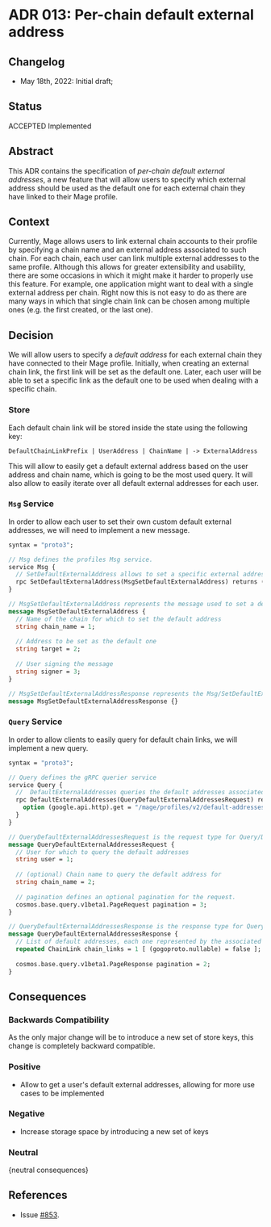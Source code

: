 # ADR 013: Per-chain default external address

## Changelog

- May 18th, 2022: Initial draft;

## Status

ACCEPTED Implemented

## Abstract

This ADR contains the specification of _per-chain default external addresses_, a new feature that will allow users to specify which external address should be used as the default one for each external chain they have linked to their Mage profile.

## Context

Currently, Mage allows users to link external chain accounts to their profile by specifying a chain name and an external address associated to such chain. For each chain, each user can link multiple external addresses to the same profile. Although this allows for greater extensibility and usability, there are some occasions in which it might make it harder to properly use this feature. For example, one application might want to deal with a single external address per chain. Right now this is not easy to do as there are many ways in which that single chain link can be chosen among multiple ones (e.g. the first created, or the last one). 

## Decision

We will allow users to specify a _default address_ for each external chain they have connected to their Mage profile. Initially, when creating an external chain link, the first link will be set as the default one. Later, each user will be able to set a specific link as the default one to be used when dealing with a specific chain.

### Store

Each default chain link will be stored inside the state using the following key:
```
DefaultChainLinkPrefix | UserAddress | ChainName | -> ExternalAddress 
```

This will allow to easily get a default external address based on the user address and chain name, which is going to be the most used query. It will also allow to easily iterate over all default external addresses for each user. 

### `Msg` Service
In order to allow each user to set their own custom default external addresses, we will need to implement a new message. 

```protobuf
syntax = "proto3";

// Msg defines the profiles Msg service.
service Msg {
  // SetDefaultExternalAddress allows to set a specific external address as the default one for a given chain
  rpc SetDefaultExternalAddress(MsgSetDefaultExternalAddress) returns (MsgSetDefaultExternalAddressResponse);
}

// MsgSetDefaultExternalAddress represents the message used to set a default address for a specific chain
message MsgSetDefaultExternalAddress {
  // Name of the chain for which to set the default address
  string chain_name = 1;
  
  // Address to be set as the default one
  string target = 2;
  
  // User signing the message
  string signer = 3;
}

// MsgSetDefaultExternalAddressResponse represents the Msg/SetDefaultExternalAddress response type
message MsgSetDefaultExternalAddressResponse {}
```

### `Query` Service
In order to allow clients to easily query for default chain links, we will implement a new query.

```protobuf
syntax = "proto3";

// Query defines the gRPC querier service
service Query {
  //  DefaultExternalAddresses queries the default addresses associated to the given user and (optionally) chain name
  rpc DefaultExternalAddresses(QueryDefaultExternalAddressesRequest) returns (QueryDefaultExternalAddressesResponse) {
    option (google.api.http).get = "/mage/profiles/v2/default-addresses";
  }
}

// QueryDefaultExternalAddressesRequest is the request type for Query/DefaultExternalAddresses RPC method
message QueryDefaultExternalAddressesRequest {
  // User for which to query the default addresses
  string user = 1;
  
  // (optional) Chain name to query the default address for
  string chain_name = 2;
  
  // pagination defines an optional pagination for the request.
  cosmos.base.query.v1beta1.PageRequest pagination = 3;
}

// QueryDefaultExternalAddressesResponse is the response type for Query/DefaultExternalAddresses RPC method
message QueryDefaultExternalAddressesResponse {
  // List of default addresses, each one represented by the associated chain link 
  repeated ChainLink chain_links = 1 [ (gogoproto.nullable) = false ];
  
  cosmos.base.query.v1beta1.PageResponse pagination = 2;
}
```

## Consequences

### Backwards Compatibility

As the only major change will be to introduce a new set of store keys, this change is completely backward compatible.

### Positive

- Allow to get a user's default external addresses, allowing for more use cases to be implemented

### Negative

- Increase storage space by introducing a new set of keys

### Neutral

{neutral consequences}

## References

- Issue [#853](https://github.com/magewar/mage/issues/853).